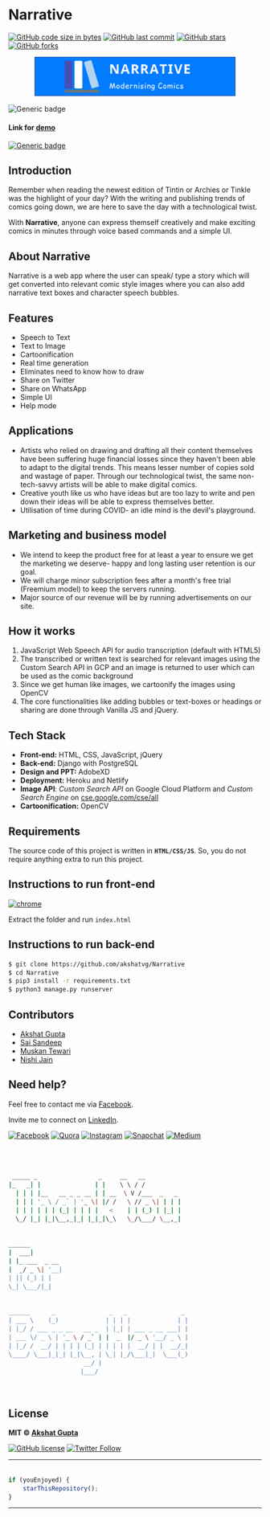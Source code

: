 # Narrative

[![GitHub code size in bytes](https://img.shields.io/github/languages/code-size/akshatvg/Narrative?logo=github&style=social)](https://github.com/akshatvg/) [![GitHub last commit](https://img.shields.io/github/last-commit/akshatvg/Narrative?style=social&logo=git)](https://github.com/akshatvg/) [![GitHub stars](https://img.shields.io/github/stars/akshatvg/Narrative?style=social)](https://github.com/akshatvg/Narrative/stargazers) [![GitHub forks](https://img.shields.io/github/forks/akshatvg/Narrative?style=social&logo=git)](https://github.com/akshatvg/Narrative/network)

<p align="center">
<a href="https://narrative.akshatvg.com">
<img src="assets/img/border-logo.png" width="400px" alt="Narrative Logo"/>
</a>
</p>

![Generic badge](https://img.shields.io/badge/Narrative-Modernising_Comics-orange) 

#### Link for [demo](https://narrative.akshatvg.com) 
[![Generic badge](https://img.shields.io/badge/view-video-orange)](https://www.youtube.com/watch?v=AHKhUQFZMb8m)

## Introduction
Remember when reading the newest edition of Tintin or Archies or Tinkle was the highlight of your day? With the writing and publishing trends of comics going down, we are here to save the day with a technological twist.

With **Narrative**, anyone can express themself creatively and make exciting comics in minutes through voice based commands and a simple UI.

## About Narrative
Narrative is a web app where the user can speak/ type a story which will get converted into relevant comic style images where you can also add narrative text boxes and character speech bubbles.

## Features
- Speech to Text
- Text to Image
- Cartoonification
- Real time generation
- Eliminates need to know how to draw
- Share on Twitter
- Share on WhatsApp
- Simple UI
- Help mode


## Applications
- Artists who relied on drawing and drafting all their content themselves have been suffering huge financial losses since they haven't been able to adapt to the digital trends. This means lesser number of copies sold and wastage of paper. Through our technological twist, the same non-tech-savvy artists will be able to make digital comics.
- Creative youth like us who have ideas but are too lazy to write and pen down their ideas will be able to express themselves better.
- Utilisation of time during COVID- an idle mind is the devil's playground.


## Marketing and business model
- We intend to keep the product free for at least a year to ensure we get the marketing we deserve- happy and long lasting user retention is our goal.
- We will charge minor subscription fees after a month's free trial (Freemium model) to keep the servers running.
- Major source of our revenue will be by running advertisements on our site.

## How it works
1. JavaScript Web Speech API for audio transcription (default with HTML5)
2. The transcribed or written text is searched for relevant images using the Custom Search API in GCP and an image is returned to user which can be used as the comic background
3. Since we get human like images, we cartoonify the images using OpenCV
4. The core functionalities like adding bubbles or text-boxes or headings or sharing are done through Vanilla JS and jQuery.

## Tech Stack
- **Front-end:** HTML, CSS, JavaScript, jQuery
- **Back-end:** Django with PostgreSQL
- **Design and PPT:** AdobeXD
- **Deployment:** Heroku and Netlify
- **Image API**: *Custom Search API* on Google Cloud Platform and *Custom Search Engine* on [cse.google.com/cse/all](https://cse.google.com/cse/all)
- **Cartoonification:** OpenCV

## Requirements
The source code of this project is written in **`HTML/CSS/JS`**. So, you do not require anything extra to run this project.

## Instructions to run front-end

[![chrome](https://img.shields.io/badge/Open-index.html-lightgrey.svg?logo=google-chrome&style=popout&logoColor=red)](https:/?narrative.akshatvg.com)

Extract the folder and run `index.html`

## Instructions to run back-end
```bash
$ git clone https://github.com/akshatvg/Narrative
$ cd Narrative
$ pip3 install -r requirements.txt
$ python3 manage.py runserver
```

## Contributors
- [Akshat Gupta](https://github.com/akshatvg)
- [Sai Sandeep](https://github.com/raysandeep)
- [Muskan Tewari](https://github.com/muskantewari)
- [Nishi Jain](https://github.com/nishijjain)


## Need help?


Feel free to contact me via [Facebook](https://www.facebook.com/akshatvg).

Invite me to connect on [LinkedIn](https://www.linkedin.com/in/akshatvg/).

[![Facebook](https://img.shields.io/badge/Facebook-add-blue.svg?logo=facebook&logoColor=white)](https://www.facebook.com/akshatvg) [![Quora](https://img.shields.io/badge/Quora-ask-red.svg?logo=quora)](https://www.quora.com/profile/Akshat-Gupta-279) [![Instagram](https://img.shields.io/badge/Instagram-follow-purple.svg?logo=instagram&logoColor=white)](https://www.instagram.com/akshatvg/) [![Snapchat](https://img.shields.io/badge/Snapchat-add-yellow.svg?logo=snapchat&logoColor=white)](https://www.snapchat.com/add/akshatvg) [![Medium](https://img.shields.io/badge/Medium-follow-black.svg?logo=medium&logoColor=white)](https://medium.com/@akshatvg)


```bash



 _____ _                 _     __   __            
|_   _| |               | |    \ \ / /            
  | | | |__   __ _ _ __ | | __  \ V /___  _   _   
  | | | '_ \ / _` | '_ \| |/ /   \ // _ \| | | |  
  | | | | | | (_| | | | |   <    | | (_) | |_| |  
  \_/ |_| |_|\__,_|_| |_|_|\_\   \_/\___/ \__,_|  
                                                  
                                                  
______                                            
|  ___|                                           
| |_ ___  _ __                                    
|  _/ _ \| '__|                                   
| || (_) | |                                      
\_| \___/|_|                                      
                                                  
                                                  
______      _               _   _               _ 
| ___ \    (_)             | | | |             | |
| |_/ / ___ _ _ __   __ _  | |_| | ___ _ __ ___| |
| ___ \/ _ \ | '_ \ / _` | |  _  |/ _ \ '__/ _ \ |
| |_/ /  __/ | | | | (_| | | | | |  __/ | |  __/_|
\____/ \___|_|_| |_|\__, | \_| |_/\___|_|  \___(_)
                     __/ |                        
                    |___/                         

 


```

## License

**MIT &copy; [Akshat Gupta](https://github.com/akshatvg/Narrative/blob/master/LICENSE)**

[![GitHub license](https://img.shields.io/github/license/akshatvg/Narrative?style=social&logo=github)](https://github.com/akshatvg/Narrative/blob/master/LICENSE) [![Twitter Follow](https://img.shields.io/twitter/follow/akshatvg?style=social)](https://twitter.com/akshatvg)

---------

```javascript

if (youEnjoyed) {
    starThisRepository();
}

```

-----------

